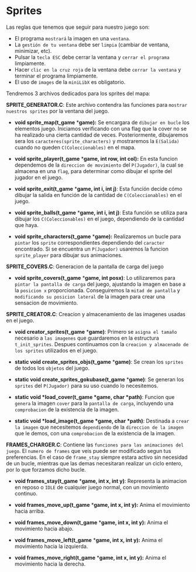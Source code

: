 # Sprites

Las reglas que tenemos que seguir para nuestro juego son:

- El programa `mostrará` la imagen en una `ventana`.
- La `gestión de tu ventana` debe ser `limpia` (cambiar de ventana,
minimizar, etc).
- Pulsar la `tecla ESC` debe cerrar la ventana y `cerrar el programa`
limpiamente.
- Hacer `clic en la cruz roja` de la ventana debe `cerrar la ventana` y
terminar el programa limpiamente.
- El uso de `images` de la `miniLibX` es obligatorio.

Tendremos 3 archivos dedicados para los sprites del mapa:

**SPRITE_GENERATOR.C**: Este archivo contendra las funciones para `mostrar nuestros sprites` por la ventana del juego.

- **void		sprite_map(t_game** ***game):** Se encargara de `dibujar en bucle` los elementos juego. Iniciamos verificando con una flag que la cover no se ha realizado una cierta cantidad de veces. Posteriormente, dibujaremos sera los `caracteres(sprite_characters)` y mostraremos la `E(Salida)` cuando no queden `C(Coleccionables)` en el mapa.

- **void		sprite_player(t_game** ***game, int row, int col):** En esta funcion dependemos de la `direccion de movimiento` del `P(Jugador)`, la cual se almacena en una `flag`, para determinar como dibujar el sprite del jugador en el juego.

- **void		sprite_exit(t_game** ***game, int i, int j)**: Esta función decide cómo dibujar la salida en función de la cantidad de `C(Coleccionables)` en el juego.

- **void		sprite_balls(t_game** ***game, int i, int j)**: Esta función se utiliza para dibujar los `C(Coleccionables)` en el juego, dependiendo de la cantidad que haya.

- **void		sprite_characters(t_game** ***game):** Realizaremos un bucle para `pintar` los `sprite` correspondientes dependiendo del `caracter` encontrado. Si se encuentra un `P(Jugador)` usaremos la funcion `sprite_player` para dibujar sus animaciones.

**SPRITE_COVERS.C**: Generacion de la pantalla de carga del juego

- **void 	sprite_covers(t_game** ***game, int posx)**: Lo utilizaremos para `pintar la pantalla de carga` del juego, ajustando la imagen en base a la `posicion x` proporcionada. Conseguiremos la `mitad de pantalla` y `modificando su posicion lateral` de la imagen para crear una sensacion de movimiento.

**SPRITE_CREATOR.C**: Creacion y almacenamiento de las imagenes usadas en el juego.

- **void 		creator_sprites(t_game** ***game)**: Primero se `asigna el tamaño` necesario a `las imagenes` que guardaremos en la estructura `t_init_sprites`. Despues continuamos con la `creacion y almacenado de los sprites` utilizados en el juego.

- **static void	create_sprites_objs(t_game** ***game)**: Se crean los `sprites` de todos los `objetos` del juego.

- **static void	create_sprites_gokubase(t_game** ***game)**: Se generan los `sprites` del `P(Jugador)` para su uso cuando lo necesitemos.

- **static void	*load_cover(t_game *game, char *path)**: Funcion que `genera` la imagen `cover` para la `pantalla de carga`, incluyendo una `comprobacion` de la existencia de la imagen.

- **static void	*load_image(t_game *game, char *path)**: Destinada a `crear la imagen` que necesitemos `dependiendo` de la `direccion de la imagen` que le demos, con una `comprobacion` de la existencia de la imagen.

**FRAMES_CHARGER.C**: Contiene las `funciones para las animaciones del juego`. El `numero de frames` que veis puede ser modificado segun tus preferencias. En el caso de `frame_stay` siempre estara activo sin necesidad de un bucle, mientras que las demas necesitaran realizar un ciclo entero, por lo que forzamos dicho bucle.

- **void		frames_stay(t_game** ***game, int x, int y)**: Representa la animacion en reposo o `IDLE` de cualquier juego normal, con un movimiento continuo.

- **void		frames_move_up(t_game** ***game, int x, int y):** Anima el movimiento hacia arriba.

- **void		frames_move_down(t_game** ***game, int x, int y):** Anima el movimiento hacia abajo.

- **void		frames_move_left(t_game** ***game, int x, int y):** Anima el movimiento hacia la izquierda.

- **void		frames_move_right(t_game** ***game, int x, int y):** Anima el movimiento hacia la derecha.